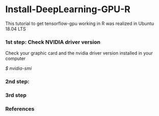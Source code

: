 # Install-DeepLearning-GPU-R

This tutorial to get tensorflow-gpu working in R was realized in Ubuntu 18.04 LTS

### 1st step: Check NVIDIA driver version

Check your graphic card and the nvidia driver version installed in your computer

_$ nvidia-smi_



### 2nd step:

### 3rd step

### References
